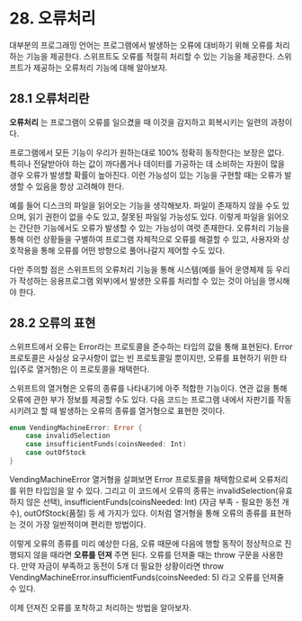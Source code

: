# 28. 오류처리

대부분의 프로그래밍 언어는 프로그램에서 발생하는 오류에 대비하기 위해 오류를 처리하는 기능을 제공한다. 스위프트도 오류를 적절히 처리할 수 있는 기능을 제공한다. 스위프트가 제공하는 오류처리 기능에 대해 알아보자.

## 28.1 오류처리란

**오류처리** 는 프로그램이 오류를 일으켰을 때 이것을 감지하고 회복시키는 일련의 과정이다.

프로그램에서 모든 기능이 우리가 원하는대로 100% 정확히 동작한다는 보장은 없다. 특히나 전달받아야 하는 값이 까다롭거나 데이터를 가공하는 데 소비하는 자원이 많을 경우 오류가 발생할 확률이 높아진다. 이런 가능성이 있는 기능을 구현할 때는 오류가 발생할 수 있음을 항상 고려해야 한다.

예를 들어 디스크의 파일을 읽어오는 기능을 생각해보자. 파일이 존재하지 않을 수도 있으며, 읽기 권한이 없을 수도 있고, 잘못된 파일일 가능성도 있다. 이렇게 파일을 읽어오는 간단한 기능에서도 오류가 발생할 수 있는 가능성이 여럿 존재한다. 오류처리 기능을 통해 이런 상황들을 구별하여 프로그램 자체적으로 오류를 해결할 수 있고, 사용자와 상호작용을 통해 오류를 어떤 방향으로 풀어나갈지 제어할 수도 있다.

다만 주의할 점은 스위프트의 오류처리 기능을 통해 시스템(예를 들어 운영체제 등 우리가 작성하는 응용프로그램 외부)에서 발생한 오류를 처리할 수 있는 것이 아님을 명시해야 한다.

## 28.2 오류의 표현

스위프트에서 오류는 Error라는 프로토콜을 준수하는 타입의 값을 통해 표현된다. Error 프로토콜은 사실상 요구사항이 없는 빈 프로토콜일 뿐이지만, 오류를 표현하기 위한 타입(주로 열거형)은 이 프로토콜을 채택한다.

스위프트의 열거형은 오류의 종류를 나타내기에 아주 적합한 기능이다. 연관 값을 통해 오류에 관한 부가 정보를 제공할 수도 있다. 다음 코드는 프로그램 내에서 자판기를 작동시키려고 할 때 발생하는 오류의 종류를 열거형으로 표현한 것이다.

```swift
enum VendingMachineError: Error {
    case invalidSelection
    case insufficientFunds(coinsNeeded: Int)
    case outOfStock
}
```

VendingMachineError 열거형을 살펴보면 Error 프로토콜을 채택함으로써 오류처리를 위한 타입임을 알 수 있다. 그리고 이 코드에서 오류의 종류는 invalidSelection(유효하지 않은 선택), insufficientFunds(coinsNeeded: Int) (자금 부족 - 필요한 동전 개수), outOfStock(품절) 등 세 가지가 있다. 이처럼 열거형을 통해 오류의 종류를 표현하는 것이 가장 일반적이며 편리한 방법이다.

이렇게 오류의 종류를 미리 예상한 다음, 오류 때문에 다음에 행할 동작이 정상적으로 진행되지 않을 때라면 **오류를 던져** 주면 된다. 오류를 던져줄 때는 throw 구문을 사용한다. 만약 자금이 부족하고 동전이 5개 더 필요한 상황이라면 throw VendingMachineError.insufficientFunds(coinsNeeded: 5) 라고 오류를 던져줄 수 있다.

이제 던져진 오류를 포착하고 처리하는 방법을 알아보자.

